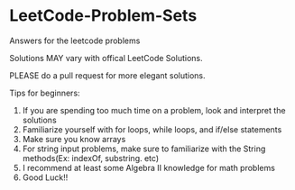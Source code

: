 # LeetCode-Problem-Sets
Answers for the leetcode problems

Solutions MAY vary with offical LeetCode Solutions.

PLEASE do a pull request for more elegant solutions.


Tips for beginners:
1. If you are spending too much time on a problem, look and interpret the solutions
2. Familiarize yourself with for loops, while loops, and if/else statements
3. Make sure you know arrays
4. For string input problems, make sure to familiarize with the String methods(Ex: indexOf, substring. etc)
5. I recommend at least some Algebra II knowledge for math problems
6. Good Luck!!



